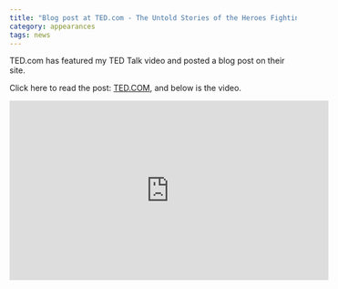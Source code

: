 ```yaml
---
title: "Blog post at TED.com - The Untold Stories of the Heroes Fighting Fundamentalism"
category: appearances
tags: news
---
```

TED.com has featured my TED Talk video and posted a blog post on their site. 

Click here to read the post: [TED.COM](http://ideas.ted.com/2014/07/10/the-untold-stories-of-the-heroes-fighting-fundamentalism/), and below is the video.


<iframe src="http://embed.ted.com/talks/karima_bennoune_the_side_of_terrorism_that_doesn_t_make_headlines.html" width="560" height="315" frameborder="0" scrolling="no" webkitAllowFullScreen mozallowfullscreen allowFullScreen></iframe>